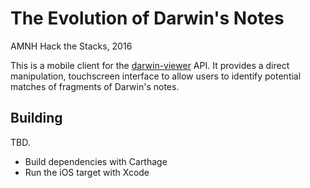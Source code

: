 # The Evolution of Darwin's Notes
AMNH Hack the Stacks, 2016

This is a mobile client for the [darwin-viewer](https://github.com/HackTheStacks/darwin-viewer) API. It provides a direct manipulation, touchscreen interface to allow users to identify potential matches of fragments of Darwin's notes.


## Building
TBD.

- Build dependencies with Carthage
- Run the iOS target with Xcode




